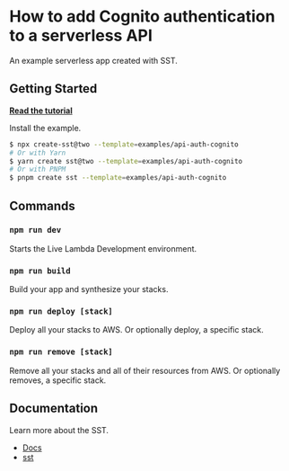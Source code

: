 # How to add Cognito authentication to a serverless API

An example serverless app created with SST.

## Getting Started

[**Read the tutorial**](https://sst.dev/examples/how-to-add-cognito-authentication-to-a-serverless-api.html)

Install the example.

```bash
$ npx create-sst@two --template=examples/api-auth-cognito
# Or with Yarn
$ yarn create sst@two --template=examples/api-auth-cognito
# Or with PNPM
$ pnpm create sst --template=examples/api-auth-cognito
```

## Commands

### `npm run dev`

Starts the Live Lambda Development environment.

### `npm run build`

Build your app and synthesize your stacks.

### `npm run deploy [stack]`

Deploy all your stacks to AWS. Or optionally deploy, a specific stack.

### `npm run remove [stack]`

Remove all your stacks and all of their resources from AWS. Or optionally removes, a specific stack.

## Documentation

Learn more about the SST.

- [Docs](https://docs.sst.dev/)
- [sst](https://docs.sst.dev/packages/sst)
